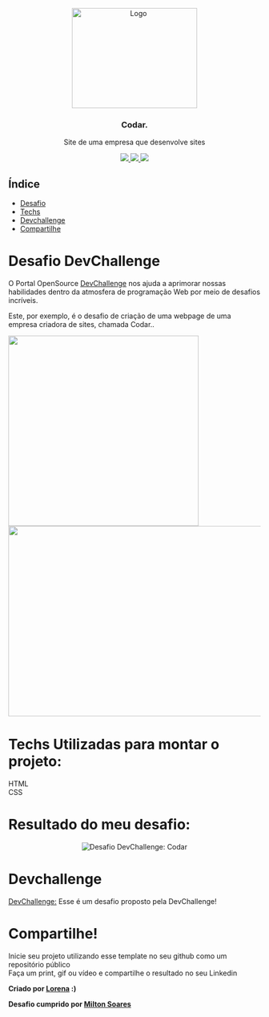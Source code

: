 
<p align="center">
  <a href="http://www.freepik.com">
    <img src="https://i.ibb.co/stqTkc6/video-call.png" alt="Logo" width="250" height="200">
  </a>
</p>
  <h3 align="center">Codar.</h3>

<p align="center">
    Site de uma empresa que desenvolve sites
</p>
<div align="center">

<a href="https://www.linkedin.com/in/soaresmilton/" target="_blank">
  <img src="https://img.shields.io/badge/linkedin-%230077B5.svg?&style=for-the-badge&logo=linkedin&logoColor=white" /> 
</a>
<a href="https://www.youtube.com/watch?v=cHxll454dVQ" target="_blank">
  <img src="https://img.shields.io/badge/youtube-%23FF0000.svg?&style=for-the-badge&logo=youtube&logoColor=white" />
</a>
<a href="https://www.instagram.com/soaresmiltinho/" target="_blank">
  <img src="https://img.shields.io/badge/instagram-%23E4405F.svg?&style=for-the-badge&logo=instagram&logoColor=white" />
</a>
</div>

## Índice

* [Desafio](#desafio)
* [Techs](#techs)
* [Devchallenge](#devchallenge) 
* [Compartilhe](#compartilhe)


# Desafio DevChallenge
O Portal OpenSource <a href=""> DevChallenge</a> nos ajuda a aprimorar nossas habilidades dentro da atmosfera de programação Web por meio de desafios incríveis.

Este, por exemplo, é o desafio de criação de uma webpage de uma empresa criadora de sites, chamada Codar..

<img src="https://i.ibb.co/2gB9Hkc/codar-mobile.png" width="380" height="380">
<img src="https://i.ibb.co/wpnzvcs/codar-desktop.jpg" width="580" height="380">

# Techs Utilizadas para montar o projeto: 
HTML<br>
CSS

# Resultado do meu desafio:

<div align="center">
<img src="assets/CodarChallenge.gif" alt="Desafio DevChallenge: Codar">
</div>


# Devchallenge
<a href="https://devchallenge.now.sh/"> DevChallenge:</a> Esse é um desafio proposto pela DevChallenge!

# Compartilhe!
Inicie seu projeto utilizando esse template no seu github como um repositório público<br>
Faça um print, gif ou vídeo e compartilhe o resultado no seu Linkedin<br>

<b> 
Criado por  <a href="https://github.com/Lorenalgm">Lorena</a> :)
</b>

<b> Desafio cumprido por <a href="https://github.com/soaresmilton">Milton Soares</a> </b>
